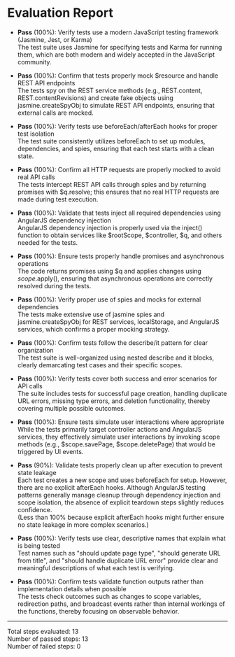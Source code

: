 # Evaluation Report

- **Pass** (100%): Verify tests use a modern JavaScript testing framework (Jasmine, Jest, or Karma)  
  The test suite uses Jasmine for specifying tests and Karma for running them, which are both modern and widely accepted in the JavaScript community.

- **Pass** (100%): Confirm that tests properly mock $resource and handle REST API endpoints  
  The tests spy on the REST service methods (e.g., REST.content, REST.contentRevisions) and create fake objects using jasmine.createSpyObj to simulate REST API endpoints, ensuring that external calls are mocked.

- **Pass** (100%): Verify tests use beforeEach/afterEach hooks for proper test isolation  
  The test suite consistently utilizes beforeEach to set up modules, dependencies, and spies, ensuring that each test starts with a clean state.

- **Pass** (100%): Confirm all HTTP requests are properly mocked to avoid real API calls  
  The tests intercept REST API calls through spies and by returning promises with $q.resolve; this ensures that no real HTTP requests are made during test execution.

- **Pass** (100%): Validate that tests inject all required dependencies using AngularJS dependency injection  
  AngularJS dependency injection is properly used via the inject() function to obtain services like $rootScope, $controller, $q, and others needed for the tests.

- **Pass** (100%): Ensure tests properly handle promises and asynchronous operations  
  The code returns promises using $q and applies changes using $scope.$apply(), ensuring that asynchronous operations are correctly resolved during the tests.

- **Pass** (100%): Verify proper use of spies and mocks for external dependencies  
  The tests make extensive use of jasmine spies and jasmine.createSpyObj for REST services, localStorage, and AngularJS services, which confirms a proper mocking strategy.

- **Pass** (100%): Confirm tests follow the describe/it pattern for clear organization  
  The test suite is well-organized using nested describe and it blocks, clearly demarcating test cases and their specific scopes.

- **Pass** (100%): Verify tests cover both success and error scenarios for API calls  
  The suite includes tests for successful page creation, handling duplicate URL errors, missing type errors, and deletion functionality, thereby covering multiple possible outcomes.

- **Pass** (100%): Ensure tests simulate user interactions where appropriate  
  While the tests primarily target controller actions and AngularJS services, they effectively simulate user interactions by invoking scope methods (e.g., $scope.savePage, $scope.deletePage) that would be triggered by UI events.

- **Pass** (90%): Validate tests properly clean up after execution to prevent state leakage  
  Each test creates a new scope and uses beforeEach for setup. However, there are no explicit afterEach hooks. Although AngularJS testing patterns generally manage cleanup through dependency injection and scope isolation, the absence of explicit teardown steps slightly reduces confidence.  
  (Less than 100% because explicit afterEach hooks might further ensure no state leakage in more complex scenarios.)

- **Pass** (100%): Verify tests use clear, descriptive names that explain what is being tested  
  Test names such as "should update page type", "should generate URL from title", and "should handle duplicate URL error" provide clear and meaningful descriptions of what each test is verifying.

- **Pass** (100%): Confirm tests validate function outputs rather than implementation details when possible  
  The tests check outcomes such as changes to scope variables, redirection paths, and broadcast events rather than internal workings of the functions, thereby focusing on observable behavior.

---

Total steps evaluated: 13  
Number of passed steps: 13  
Number of failed steps: 0